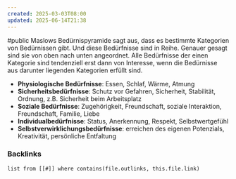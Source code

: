 ```yaml
---
created: 2025-03-03T08:00
updated: 2025-06-14T21:38
---
```

#public
Maslows Bedürnispyramide sagt aus, dass es bestimmte Kategorien von Bedürnissen gibt. Und diese Bedürfnisse sind in Reihe. Genauer gesagt sind sie von oben nach unten angeordnet. 
Alle Bedürfnisse der einen Kategorie sind tendenziell erst dann von Interesse, wenn die Bedürnisse aus darunter liegenden Kategorien erfüllt sind. 

- **Physiologische Bedürfnisse**: Essen, Schlaf, Wärme, Atmung 
- **Sicherheitsbedürfnisse**: Schutz vor Gefahren, Sicherheit, Stabilität, Ordnung, z.B. Sicherheit beim Arbeitsplatz
- **Soziale Bedürfnisse**: Zugehörigkeit, Freundschaft, soziale Interaktion, Freundschaft, Familie, Liebe
- **Individualbedürfnisse**:  Status, Anerkennung, Respekt, Selbstwertgefühl
- **Selbstverwirklichungsbedürfnisse**: erreichen des eigenen Potenzials, Kreativität, persönliche Entfaltung

### Backlinks
```dataview 
list from [[#]] where contains(file.outlinks, this.file.link)
```

